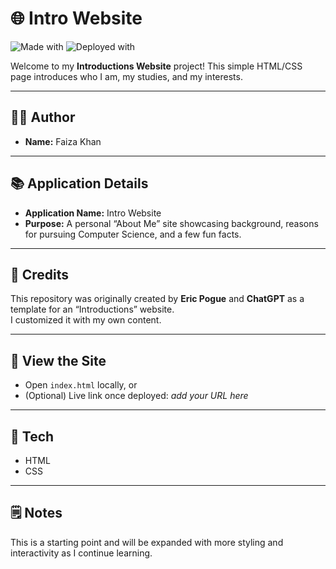 # 🌐 Intro Website

![Made with](https://img.shields.io/badge/Made%20with-HTML%20%26%20CSS-blue)
![Deployed with](https://img.shields.io/badge/Deployed%20with-GitHub%20Pages-000000?logo=github)

Welcome to my **Introductions Website** project! This simple HTML/CSS page introduces who I am, my studies, and my interests.

---

## 👩‍💻 Author
- **Name:** Faiza Khan

---

## 📚 Application Details
- **Application Name:** Intro Website  
- **Purpose:** A personal “About Me” site showcasing background, reasons for pursuing Computer Science, and a few fun facts.

---

## 🙌 Credits
This repository was originally created by **Eric Pogue** and **ChatGPT** as a template for an “Introductions” website.  
I customized it with my own content.

---

## 🚀 View the Site
- Open `index.html` locally, or
- (Optional) Live link once deployed: _add your URL here_

---

## 🧰 Tech
- HTML
- CSS

---

## 🗒️ Notes
This is a starting point and will be expanded with more styling and interactivity as I continue learning.

